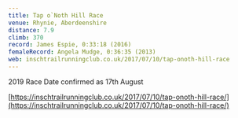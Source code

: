```yaml
---
title: Tap o`Noth Hill Race
venue: Rhynie, Aberdeenshire
distance: 7.9
climb: 370
record: James Espie, 0:33:18 (2016)
femaleRecord: Angela Mudge, 0:36:35 (2013)
web: inschtrailrunningclub.co.uk/2017/07/10/tap-onoth-hill-race
---
```

2019 Race Date confirmed as 17th August

[https://inschtrailrunningclub.co.uk/2017/07/10/tap-onoth-hill-race/](https://inschtrailrunningclub.co.uk/2017/07/10/tap-onoth-hill-race/)